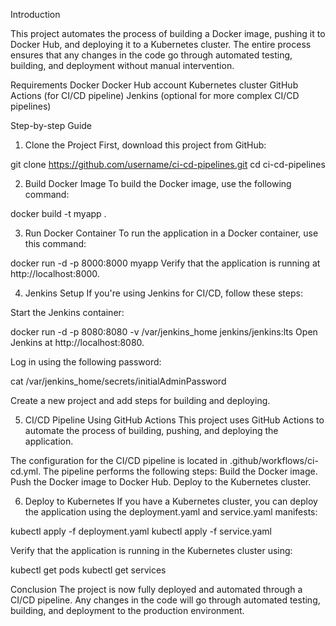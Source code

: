 Introduction

This project automates the process of building a Docker image, pushing it to Docker Hub, and deploying it to a Kubernetes cluster. The entire process ensures that any changes in the code go through automated testing, building, and deployment without manual intervention.

Requirements
Docker
Docker Hub account
Kubernetes cluster
GitHub Actions (for CI/CD pipeline)
Jenkins (optional for more complex CI/CD pipelines)


Step-by-step Guide


1. Clone the Project
First, download this project from GitHub:


git clone https://github.com/username/ci-cd-pipelines.git
cd ci-cd-pipelines


2. Build Docker Image
To build the Docker image, use the following command:


docker build -t myapp .


3. Run Docker Container
To run the application in a Docker container, use this command:


docker run -d -p 8000:8000 myapp
Verify that the application is running at http://localhost:8000.

4. Jenkins Setup
If you're using Jenkins for CI/CD, follow these steps:

Start the Jenkins container:

docker run -d -p 8080:8080 -v /var/jenkins_home jenkins/jenkins:lts
Open Jenkins at http://localhost:8080.

Log in using the following password:

cat /var/jenkins_home/secrets/initialAdminPassword

Create a new project and add steps for building and deploying.

5. CI/CD Pipeline Using GitHub Actions
This project uses GitHub Actions to automate the process of building, pushing, and deploying the application.

The configuration for the CI/CD pipeline is located in .github/workflows/ci-cd.yml.
The pipeline performs the following steps:
Build the Docker image.
Push the Docker image to Docker Hub.
Deploy to the Kubernetes cluster.


6. Deploy to Kubernetes
If you have a Kubernetes cluster, you can deploy the application using the deployment.yaml and service.yaml manifests:


kubectl apply -f deployment.yaml
kubectl apply -f service.yaml

Verify that the application is running in the Kubernetes cluster using:


kubectl get pods
kubectl get services


Conclusion
The project is now fully deployed and automated through a CI/CD pipeline. Any changes in the code will go through automated testing, building, and deployment to the production environment.